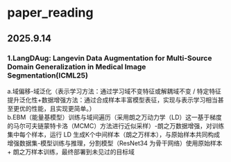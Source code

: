 # paper_reading
## 2025.9.14
### 1.LangDAug: Langevin Data Augmentation for Multi-Source Domain Generalization in Medical Image Segmentation(ICML25)
a.域偏移-域泛化（表示学习方法：通过学习域不变特征或解耦域不变 / 特定特征提升泛化性+数据增强方法：通过合成样本丰富模型表征，实现与表示学习相当甚至更优的性能，且实现更简单。）  
b.EBM（能量基模型）训练与域间遍历（采用朗之万动力学（LD）这一基于梯度的马尔可夫链蒙特卡洛（MCMC）方法进行近似采样）-朗之万数据增强，对训练集中每个样本，运行 LD 生成K个中间样本（朗之万样本），与原始样本共同构成增强数据集-模型训练与推理，分割模型（ResNet34 为骨干网络）使用原始样本 + 朗之万样本训练，最终部署到未见过的目标域
